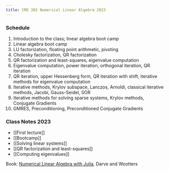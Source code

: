 ```yaml
---
title: CME 302 Numerical Linear Algebra 2023
---
```

### Schedule

1. Introduction to the class; linear algebra boot camp
2. Linear algebra boot camp
3. LU factorization, floating point arithmetic, pivoting
4. Cholesky factorization, QR factorization
5. QR factorization and least-squares, eigenvalue computation
6. Eigenvalue computation, power iteration, orthogonal iteration, QR iteration
7. QR iteration, upper Hessenberg form, QR iteration with shift, iterative methods for eigenvalue computation
8. Iterative methods, Krylov subspace, Lanczos, Arnoldi, classical iterative methods, Jacobi, Gauss-Seidel, SOR
9. Iterative methods for solving sparse systems, Krylov methods, Conjugate Gradients
10. GMRES, Preconditioning, Preconditioned Conjugate Gradients
### Class Notes 2023

- [[First lecture]]
- [[Bootcamp]]
- [[Solving linear systems]]
- [[QR factorization and least-squares]]
- [[Computing eigenvalues]]

Book: [Numerical Linear Algebra with Julia](https://play.google.com/books/reader?id=lt9BEAAAQBAJ&pg=GBS.PR1), Darve and Wootters